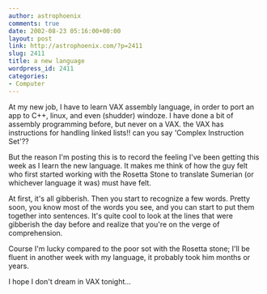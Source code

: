 ```yaml
---
author: astrophoenix
comments: true
date: 2002-08-23 05:16:00+00:00
layout: post
link: http://astrophoenix.com/?p=2411
slug: 2411
title: a new language
wordpress_id: 2411
categories:
- Computer
---
```


At my new job, I have to learn VAX assembly language, in order to port an app to C++, linux, and even (shudder) windoze. I have done a bit of assembly programming before, but never on a VAX. the VAX has instructions for handling linked lists!! can you say 'Complex Instruction Set'??  
  
But the reason I'm posting this is to record the feeling I've been getting this week as I learn the new language. It makes me think of how the guy felt who first started working with the Rosetta Stone to translate Sumerian (or whichever language it was) must have felt.  
  
At first, it's all gibberish. Then you start to recognize a few words. Pretty soon, you know most of the words you see, and you can start to put them together into sentences. It's quite cool to look at the lines that were gibberish the day before and realize that you're on the verge of comprehension.  
  
Course I'm lucky compared to the poor sot with the Rosetta stone; I'll be fluent in another week with my language, it probably took him months or years.  
  
I hope I don't dream in VAX tonight...
